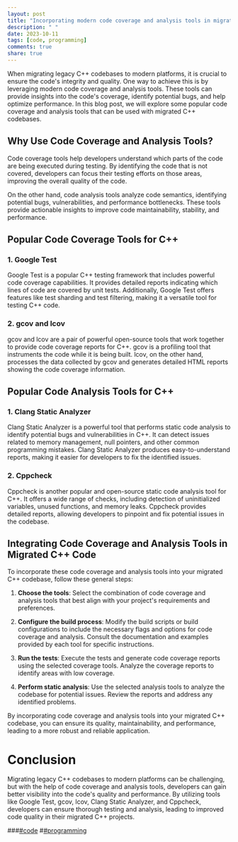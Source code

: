 ```yaml
---
layout: post
title: "Incorporating modern code coverage and analysis tools in migrated C++ code"
description: " "
date: 2023-10-11
tags: [code, programming]
comments: true
share: true
---
```


When migrating legacy C++ codebases to modern platforms, it is crucial to ensure the code's integrity and quality. One way to achieve this is by leveraging modern code coverage and analysis tools. These tools can provide insights into the code's coverage, identify potential bugs, and help optimize performance. In this blog post, we will explore some popular code coverage and analysis tools that can be used with migrated C++ codebases.

## Why Use Code Coverage and Analysis Tools?

Code coverage tools help developers understand which parts of the code are being executed during testing. By identifying the code that is not covered, developers can focus their testing efforts on those areas, improving the overall quality of the code.

On the other hand, code analysis tools analyze code semantics, identifying potential bugs, vulnerabilities, and performance bottlenecks. These tools provide actionable insights to improve code maintainability, stability, and performance.

## Popular Code Coverage Tools for C++

### 1. **Google Test** 

Google Test is a popular C++ testing framework that includes powerful code coverage capabilities. It provides detailed reports indicating which lines of code are covered by unit tests. Additionally, Google Test offers features like test sharding and test filtering, making it a versatile tool for testing C++ code.

### 2. **gcov and lcov**

gcov and lcov are a pair of powerful open-source tools that work together to provide code coverage reports for C++. gcov is a profiling tool that instruments the code while it is being built. lcov, on the other hand, processes the data collected by gcov and generates detailed HTML reports showing the code coverage information.

## Popular Code Analysis Tools for C++

### 1. **Clang Static Analyzer**

Clang Static Analyzer is a powerful tool that performs static code analysis to identify potential bugs and vulnerabilities in C++. It can detect issues related to memory management, null pointers, and other common programming mistakes. Clang Static Analyzer produces easy-to-understand reports, making it easier for developers to fix the identified issues.

### 2. **Cppcheck**

Cppcheck is another popular and open-source static code analysis tool for C++. It offers a wide range of checks, including detection of uninitialized variables, unused functions, and memory leaks. Cppcheck provides detailed reports, allowing developers to pinpoint and fix potential issues in the codebase.

## Integrating Code Coverage and Analysis Tools in Migrated C++ Code

To incorporate these code coverage and analysis tools into your migrated C++ codebase, follow these general steps:

1. **Choose the tools**: Select the combination of code coverage and analysis tools that best align with your project's requirements and preferences.

2. **Configure the build process**: Modify the build scripts or build configurations to include the necessary flags and options for code coverage and analysis. Consult the documentation and examples provided by each tool for specific instructions.

3. **Run the tests**: Execute the tests and generate code coverage reports using the selected coverage tools. Analyze the coverage reports to identify areas with low coverage.

4. **Perform static analysis**: Use the selected analysis tools to analyze the codebase for potential issues. Review the reports and address any identified problems.

By incorporating code coverage and analysis tools into your migrated C++ codebase, you can ensure its quality, maintainability, and performance, leading to a more robust and reliable application.

# Conclusion

Migrating legacy C++ codebases to modern platforms can be challenging, but with the help of code coverage and analysis tools, developers can gain better visibility into the code's quality and performance. By utilizing tools like Google Test, gcov, lcov, Clang Static Analyzer, and Cppcheck, developers can ensure thorough testing and analysis, leading to improved code quality in their migrated C++ projects.

###[#code](code) #[#programming](programming)